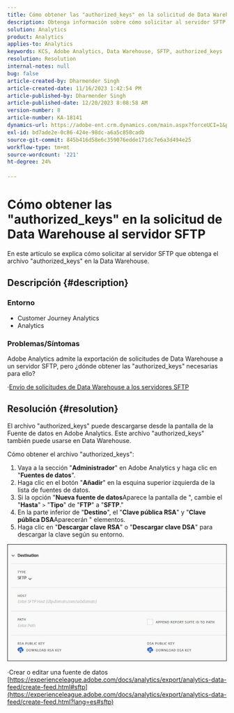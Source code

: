 ```yaml
---
title: Cómo obtener las "authorized_keys" en la solicitud de Data Warehouse al servidor SFTP
description: Obtenga información sobre cómo solicitar al servidor SFTP que obtenga las "authorized_keys"
solution: Analytics
product: Analytics
applies-to: Analytics
keywords: KCS, Adobe Analytics, Data Warehouse, SFTP, authorized_keys
resolution: Resolution
internal-notes: null
bug: false
article-created-by: Dharmender Singh
article-created-date: 11/16/2023 1:42:54 PM
article-published-by: Dharmender Singh
article-published-date: 12/20/2023 8:08:58 AM
version-number: 8
article-number: KA-18141
dynamics-url: https://adobe-ent.crm.dynamics.com/main.aspx?forceUCI=1&pagetype=entityrecord&etn=knowledgearticle&id=7fa03007-8684-ee11-8179-6045bd0063aa
exl-id: bd7ade2e-0c86-424e-98dc-a6a5c850cadb
source-git-commit: 845b416d58e6c359076edde171dc7e6a3d494e25
workflow-type: tm+mt
source-wordcount: '221'
ht-degree: 24%

---
```


# Cómo obtener las &quot;authorized_keys&quot; en la solicitud de Data Warehouse al servidor SFTP


En este artículo se explica cómo solicitar al servidor SFTP que obtenga el archivo &quot;authorized_keys&quot; en la Data Warehouse.

## Descripción {#description}


### Entorno

- Customer Journey Analytics
- Analytics


### <b>Problemas/Síntomas</b>

Adobe Analytics admite la exportación de solicitudes de Data Warehouse a un servidor SFTP, pero ¿dónde obtener las &quot;authorized_keys&quot; necesarias para ello?

·[Envío de solicitudes de Data Warehouse a los servidores SFTP](https://experienceleague.adobe.com/docs/analytics/export/ftp-and-sftp/secure-file-transfer-protocol/ftp-sftp-dw.html?lang=es)


## Resolución {#resolution}


El archivo &quot;authorized_keys&quot; puede descargarse desde la pantalla de la Fuente de datos en Adobe Analytics. Este archivo &quot;authorized_keys&quot; también puede usarse en Data Warehouse.

Cómo obtener el archivo &quot;authorized_keys&quot;:

1. Vaya a la sección &quot;<b>Administrador</b>&quot; en Adobe Analytics y haga clic en &quot;<b>Fuentes de datos</b>&quot;.
2. Haga clic en el botón &quot;<b>Añadir</b>&quot; en la esquina superior izquierda de la lista de fuentes de datos.
3. Si la opción &quot;<b>Nueva fuente de datos</b>Aparece la pantalla de &quot;, cambie el &quot;<b>Hasta</b>&quot; `>`  &quot;<b>Tipo</b>&quot; de &quot;<b>FTP</b>&quot; a &quot;<b>SFTP</b>.&quot;
4. En la parte inferior de &quot;<b>Destino</b>&quot;, el &quot;<b>Clave pública RSA</b>&quot; y &quot;<b>Clave pública DSA</b>Aparecerán &quot; elementos.
5. Haga clic en &quot;<b>Descargar clave RSA</b>&quot; o &quot;<b>Descargar clave DSA</b>&quot; para descargar la clave según su entorno.


![](assets/50e37472-899b-ec11-b400-00224805a4ef.png)

·Crear o editar una fuente de datos
[https://experienceleague.adobe.com/docs/analytics/export/analytics-data-feed/create-feed.html#sftp](https://experienceleague.adobe.com/docs/analytics/export/analytics-data-feed/create-feed.html?lang=es#sftp)
